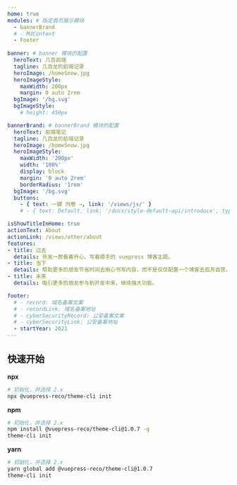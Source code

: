 ```yaml
---
home: true
modules: # 指定首页展示模块
  - bannerBrand
  # - MdContent
  - Footer
  
banner: # banner 模块的配置
  heroText: 几百前端
  tagline: 几百龙的前端记录
  heroImage: /homeSnow.jpg
  heroImageStyle:
    maxWidth: 200px
    margin: 0 auto 2rem
  bgImage: '/bg.svg'
  bgImageStyle:
    # height: 450px

bannerBrand: # bannerBrand 模块的配置
  heroText: 前端笔记
  tagline: 几百龙的前端记录
  heroImage: /homeSnow.jpg
  heroImageStyle:
    maxWidth: '200px'
    width: '100%'
    display: block
    margin: '0 auto 2rem'
    borderRadius: '1rem'
  bgImage: '/bg.svg'
  buttons:
    - { text: 一键 内卷 →, link: '/views/js/' }
    # - { text: Default, link: '/docs/style-default-api/introduce', type: 'plain' }

isShowTitleInHome: true
actionText: About
actionLink: /views/other/about
features:
- title: 过去
  details: 开发一款看着开心、写着顺手的 vuepress 博客主题。
- title: 当下
  details: 帮助更多的朋友节省时间去用心书写内容，而不是仅仅配置一个博客去孤芳自赏。
- title: 未来
  details: 吸引更多的朋友参与到开发中来，继续强大功能。 

footer:
  # - record: 域名备案文案
  # - recordLink: 域名备案地址
  # - cyberSecurityRecord: 公安备案文案
  # - cyberSecurityLink: 公安备案地址 
  - startYear: 2021 
---
```


## 快速开始

**npx**

```bash
# 初始化，并选择 2.x
npx @vuepress-reco/theme-cli init
```

**npm**

```bash
# 初始化，并选择 2.x
npm install @vuepress-reco/theme-cli@1.0.7 -g
theme-cli init
```

**yarn**

```bash
# 初始化，并选择 2.x
yarn global add @vuepress-reco/theme-cli@1.0.7
theme-cli init
```

